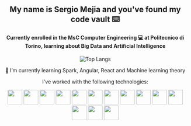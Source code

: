 <link rel="stylesheet" href="https://cdn.jsdelivr.net/gh/devicons/devicon@v2.15.1/devicon.min.css">
<div align="center">
 
  <h2> My name is Sergio Mejia and you've found my code vault ⌨️ </h2>

  <h4>Currently enrolled in the MsC Computer Engineering 💻 at Politecnico di Torino, learning about Big Data and Artificial Intelligence</h4>
  
  ![Top Langs](https://github-readme-stats.vercel.app/api/top-langs?username=iSergioMejia&show_icons=true&theme=algolia&layout=compact&title_color=#FFF&hide_border=true)

  🌱 I’m currently learning Spark, Angular, React and Machine learning theory
  
  I've worked with the following technologies:
  <div>
  <img src="https://cdn.jsdelivr.net/gh/devicons/devicon/icons/react/react-original.svg" height="40" />
  <img src="https://cdn.jsdelivr.net/gh/devicons/devicon/icons/angularjs/angularjs-original.svg" height="40"/>
  <img src="https://cdn.jsdelivr.net/gh/devicons/devicon/icons/typescript/typescript-original.svg" height="40"/>
  <img src="https://cdn.jsdelivr.net/gh/devicons/devicon/icons/javascript/javascript-original.svg" height="40"/>
  <img src="https://cdn.jsdelivr.net/gh/devicons/devicon/icons/html5/html5-original.svg" height="40"/>
  <img src="https://cdn.jsdelivr.net/gh/devicons/devicon/icons/bootstrap/bootstrap-original.svg" height="40"/>
  <img src="https://cdn.jsdelivr.net/gh/devicons/devicon/icons/tailwindcss/tailwindcss-plain.svg" height="40"/>

  <img src="https://cdn.jsdelivr.net/gh/devicons/devicon/icons/java/java-original.svg" height="40"/>
  <img src="https://cdn.jsdelivr.net/gh/devicons/devicon/icons/cplusplus/cplusplus-original.svg"height="40" />
  <img src="https://cdn.jsdelivr.net/gh/devicons/devicon/icons/python/python-original.svg" height="40"/>

  <img src="https://cdn.jsdelivr.net/gh/devicons/devicon/icons/firebase/firebase-plain.svg" height="40"/>
  <img src="https://cdn.jsdelivr.net/gh/devicons/devicon/icons/mongodb/mongodb-original.svg" height="40" />
  <img src="https://cdn.jsdelivr.net/gh/devicons/devicon/icons/oracle/oracle-original.svg" height="40"/>
  <img src="https://cdn.jsdelivr.net/gh/devicons/devicon/icons/sqlite/sqlite-original.svg"height="40" />
  </div>     

          
          


  
</div>
<!--
**iSergioMejia/iSergioMejia** is a ✨ _special_ ✨ repository because its `README.md` (this file) appears on your GitHub profile.

Here are some ideas to get you started:

- 🔭 I’m currently working on ...
- 🌱 I’m currently learning ...
- 👯 I’m looking to collaborate on ...
- 🤔 I’m looking for help with ...
- 💬 Ask me about ...
- 📫 How to reach me: ...
- 😄 Pronouns: ...
- ⚡ Fun fact: ...
-->
